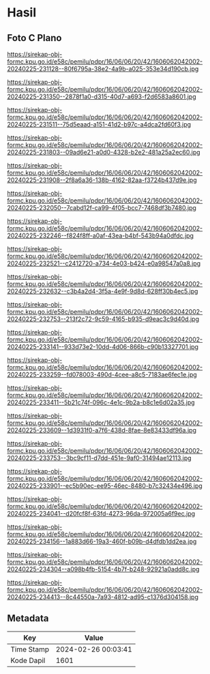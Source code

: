 # Hasil

## Foto C Plano

https://sirekap-obj-formc.kpu.go.id/e58c/pemilu/pdpr/16/06/06/20/42/1606062042002-20240225-231128--80f6795a-38e2-4a9b-a025-353e34d190cb.jpg

https://sirekap-obj-formc.kpu.go.id/e58c/pemilu/pdpr/16/06/06/20/42/1606062042002-20240225-231350--2878f1a0-d315-40d7-a693-f2d6583a8601.jpg

https://sirekap-obj-formc.kpu.go.id/e58c/pemilu/pdpr/16/06/06/20/42/1606062042002-20240225-231511--75d5eaad-a151-41d2-b97c-a4dca2fd60f3.jpg

https://sirekap-obj-formc.kpu.go.id/e58c/pemilu/pdpr/16/06/06/20/42/1606062042002-20240225-231803--09ad6e21-a0d0-4328-b2e2-481a25a2ec60.jpg

https://sirekap-obj-formc.kpu.go.id/e58c/pemilu/pdpr/16/06/06/20/42/1606062042002-20240225-231908--2f8a6a36-138b-4162-82aa-f3724b437d9e.jpg

https://sirekap-obj-formc.kpu.go.id/e58c/pemilu/pdpr/16/06/06/20/42/1606062042002-20240225-232050--7cabd12f-ca99-4f05-bcc7-7468df3b7480.jpg

https://sirekap-obj-formc.kpu.go.id/e58c/pemilu/pdpr/16/06/06/20/42/1606062042002-20240225-232246--f824f8ff-a0af-43ea-b4bf-543b94a0dfdc.jpg

https://sirekap-obj-formc.kpu.go.id/e58c/pemilu/pdpr/16/06/06/20/42/1606062042002-20240225-232521--c2412720-a734-4e03-b424-e0a98547a0a8.jpg

https://sirekap-obj-formc.kpu.go.id/e58c/pemilu/pdpr/16/06/06/20/42/1606062042002-20240225-232632--c3b4a2d4-3f5a-4e9f-9d8d-628ff30b4ec5.jpg

https://sirekap-obj-formc.kpu.go.id/e58c/pemilu/pdpr/16/06/06/20/42/1606062042002-20240225-232753--213f2c72-9c59-4165-b935-d9eac3c9d40d.jpg

https://sirekap-obj-formc.kpu.go.id/e58c/pemilu/pdpr/16/06/06/20/42/1606062042002-20240225-233141--933d73e2-10dd-4d06-866b-c90b13327701.jpg

https://sirekap-obj-formc.kpu.go.id/e58c/pemilu/pdpr/16/06/06/20/42/1606062042002-20240225-233259--fd078003-490d-4cee-a8c5-7183ae6fec1e.jpg

https://sirekap-obj-formc.kpu.go.id/e58c/pemilu/pdpr/16/06/06/20/42/1606062042002-20240225-233411--5b21c74f-096c-4e1c-9b2a-b8c1e6d02a35.jpg

https://sirekap-obj-formc.kpu.go.id/e58c/pemilu/pdpr/16/06/06/20/42/1606062042002-20240225-233609--1d3931f0-a7f6-438d-8fae-8e83433df96a.jpg

https://sirekap-obj-formc.kpu.go.id/e58c/pemilu/pdpr/16/06/06/20/42/1606062042002-20240225-233753--3bc9cf11-d7dd-451e-9af0-31494ae12113.jpg

https://sirekap-obj-formc.kpu.go.id/e58c/pemilu/pdpr/16/06/06/20/42/1606062042002-20240225-233901--ec5b90ec-ee95-46ec-8480-b7c32434e496.jpg

https://sirekap-obj-formc.kpu.go.id/e58c/pemilu/pdpr/16/06/06/20/42/1606062042002-20240225-234041--d20fcf8f-63fd-4273-96da-972005a6f9ec.jpg

https://sirekap-obj-formc.kpu.go.id/e58c/pemilu/pdpr/16/06/06/20/42/1606062042002-20240225-234156--1a883d66-19a3-460f-b09b-d4dfdb1dd2ea.jpg

https://sirekap-obj-formc.kpu.go.id/e58c/pemilu/pdpr/16/06/06/20/42/1606062042002-20240225-234304--a098b4fb-5154-4b7f-b248-92921a0add8c.jpg

https://sirekap-obj-formc.kpu.go.id/e58c/pemilu/pdpr/16/06/06/20/42/1606062042002-20240225-234413--8c44550a-7a93-4812-ad95-c1376d304158.jpg


## Metadata

| Key        | Value               |
| ---------- | ------------------- |
| Time Stamp | 2024-02-26 00:03:41 |
| Kode Dapil | 1601                |



